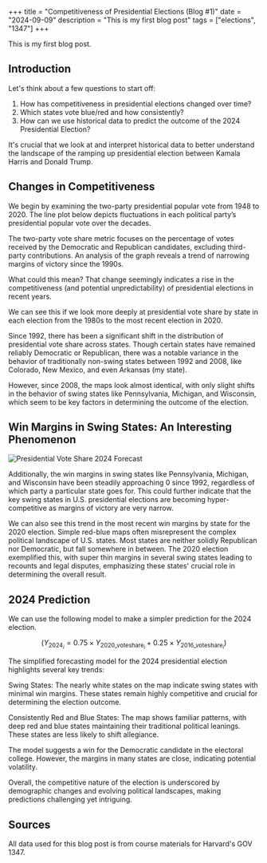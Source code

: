 +++
title = "Competitiveness of Presidential Elections (Blog #1)"
date = "2024-09-09"
description = "This is my first blog post"
tags = ["elections", "1347"]
+++

This is my first blog post.

## Introduction

Let's think about a few questions to start off: 
1. How has competitiveness in presidential elections changed over time? 
2. Which states vote blue/red and how consistently? 
3. How can we use historical data to predict the outcome of the 2024 Presidential Election? 

It's crucial that we look at and interpret historical data to better understand the landscape of the ramping up presidential election between Kamala Harris and Donald Trump. 

## Changes in Competitiveness

We begin by examining the two-party presidential popular vote from 1948 to 2020. The line plot below depicts fluctuations in each political party’s presidential popular vote over the decades.

The two-party vote share metric focuses on the percentage of votes received by the Democratic and Republican candidates, excluding third-party contributions. An analysis of the graph reveals a trend of narrowing margins of victory since the 1990s. 

What could this mean? That change seemingly indicates a rise in the competitiveness (and potential unpredictability) of presidential elections in recent years. 

We can see this if we look more deeply at presidential vote share by state in each election from the 1980s to the most recent election in 2020.

Since 1992, there has been a significant shift in the distribution of presidential vote share across states. Though certain states have remained reliably Democratic or Republican, there was a notable variance in the behavior of traditionally non-swing states between 1992 and 2008, like Colorado, New Mexico, and even Arkansas (my state). 

However, since 2008, the maps look almost identical, with only slight shifts in the behavior of swing states like Pennsylvania, Michigan, and Wisconsin, which seem to be key factors in determining the outcome of the election. 

## Win Margins in Swing States: An Interesting Phenomenon

![Presidential Vote Share 2024 Forecast](/images/PV2024_simple_forecast.png "Presidential Vote Share 2024 Forecast")

Additionally, the win margins in swing states like Pennsylvania, Michigan, and Wisconsin have been steadily approaching 0 since 1992, regardless of which party a particular state goes for. This could further indicate that the key swing states in U.S. presidential elections are becoming hyper-competitive as margins of victory are very narrow. 

We can also see this trend in the most recent win margins by state for the 2020 election. Simple red-blue maps often misrepresent the complex political landscape of U.S. states. Most states are neither solidly Republican nor Democratic, but fall somewhere in between. The 2020 election exemplified this, with super thin margins in several swing states leading to recounts and legal disputes, emphasizing these states' crucial role in determining the overall result.

## 2024 Prediction

We can use the following model to make a simpler prediction for the 2024 election. 

$$(Y_{2024_i} = 0.75 \times Y_{2020\text{_voteshare}_i} + 0.25 \times Y_{2016\text{_voteshare}_i})$$

The simplified forecasting model for the 2024 presidential election highlights several key trends:

Swing States: The nearly white states on the map indicate swing states with minimal win margins. These states remain highly competitive and crucial for determining the election outcome.

Consistently Red and Blue States: The map shows familiar patterns, with deep red and blue states maintaining their traditional political leanings. These states are less likely to shift allegiance.

The model suggests a win for the Democratic candidate in the electoral college. However, the margins in many states are close, indicating potential volatility.

Overall, the competitive nature of the election is underscored by demographic changes and evolving political landscapes, making predictions challenging yet intriguing.

## Sources
All data used for this blog post is from course materials for Harvard's GOV 1347.
